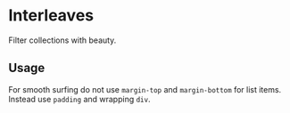 # Interleaves

Filter collections with beauty.

## Usage

For smooth surfing do not use `margin-top` and `margin-bottom` for list items. Instead use `padding` and wrapping `div`.
